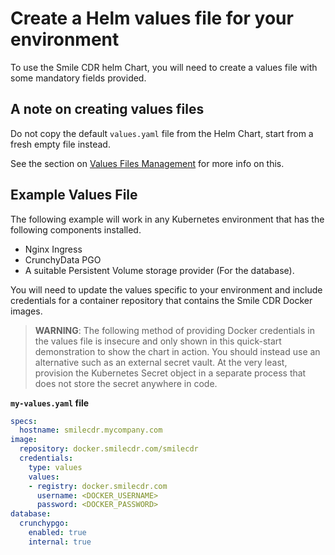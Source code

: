 # Create a Helm values file for your environment
To use the Smile CDR helm Chart, you will need to create a values file with some mandatory fields provided.

## A note on creating values files
Do not copy the default `values.yaml` file from the Helm Chart, start from a fresh empty file
instead.

See the section on [Values Files Management](../guide/values-files-management.md) for more info on this.
<!--The default values file is very long and may contain values that are not relevant or
appropriate for your specific deployment. By creating your own values file, you can ensure
that only the values that you need to override are included.

The default values file may be updated in future releases of the chart, which could potentially
break your deployment if you are relying on an older version of the default values.
By creating your own values file, you can ensure that your deployment is not affected by such
changes to the default values.

Creating your own values file from scratch gives you greater control and flexibility over your
Helm chart deployment, and helps to ensure that your deployment is secure and stable. -->

## Example Values File
The following example will work in any Kubernetes environment that has the following components installed.

* Nginx Ingress
* CrunchyData PGO
* A suitable Persistent Volume storage provider (For the database).

You will need to update the values specific to your environment and include credentials for
a container repository that contains the Smile CDR Docker images.

> **WARNING**: The following method of providing Docker credentials in the values file is insecure
and only shown in this quick-start demonstration to show the chart in action.
You should instead use an alternative such as an external secret vault.
At the very least, provision the Kubernetes Secret object in a separate process that does not
store the secret anywhere in code.

**`my-values.yaml` file**
```yaml
specs:
  hostname: smilecdr.mycompany.com
image:
  repository: docker.smilecdr.com/smilecdr
  credentials:
    type: values
    values:
    - registry: docker.smilecdr.com
      username: <DOCKER_USERNAME>
      password: <DOCKER_PASSWORD>
database:
  crunchypgo:
    enabled: true
    internal: true
```
